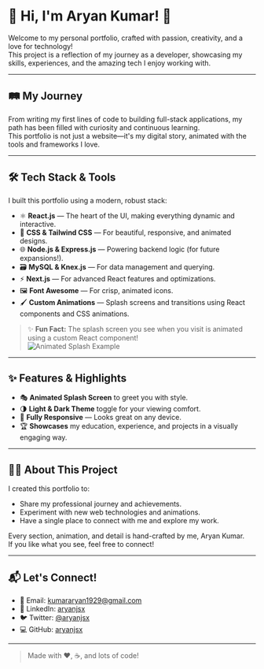 # 👋 Hi, I'm Aryan Kumar! 🚀

Welcome to my personal portfolio, crafted with passion, creativity, and a love for technology!  
This project is a reflection of my journey as a developer, showcasing my skills, experiences, and the amazing tech I enjoy working with.

---

## 🛤️ My Journey

From writing my first lines of code to building full-stack applications, my path has been filled with curiosity and continuous learning.  
This portfolio is not just a website—it's my digital story, animated with the tools and frameworks I love.

---

## 🛠️ Tech Stack & Tools

I built this portfolio using a modern, robust stack:

- ⚛️ **React.js** — The heart of the UI, making everything dynamic and interactive.
- 🎨 **CSS & Tailwind CSS** — For beautiful, responsive, and animated designs.
- 🌐 **Node.js & Express.js** — Powering backend logic (for future expansions!).
- 🗃️ **MySQL & Knex.js** — For data management and querying.
- ⚡ **Next.js** — For advanced React features and optimizations.
- 🖼️ **Font Awesome** — For crisp, animated icons.
- 🖌️ **Custom Animations** — Splash screens and transitions using React components and CSS animations.

> ✨ **Fun Fact:** The splash screen you see when you visit is animated using a custom React component!  
> ![Animated Splash Example](src/assests/images/hrishi2.png)

---

## ✨ Features & Highlights

- 🎭 **Animated Splash Screen** to greet you with style.
- 🌗 **Light & Dark Theme** toggle for your viewing comfort.
- 📱 **Fully Responsive** — Looks great on any device.
- 🏆 **Showcases** my education, experience, and projects in a visually engaging way.

---

## 🧑‍💻 About This Project

I created this portfolio to:

- Share my professional journey and achievements.
- Experiment with new web technologies and animations.
- Have a single place to connect with me and explore my work.

Every section, animation, and detail is hand-crafted by me, Aryan Kumar.  
If you like what you see, feel free to connect!

---

## 📬 Let's Connect!

- 📧 Email: [kumararyan1929@gmail.com](mailto:kumararyan1929@gmail.com)
- 💼 LinkedIn: [aryanjsx](https://www.linkedin.com/in/aryanjsx)
- 🐦 Twitter: [@aryanjsx](https://twitter.com/aryanjsx)
- 💻 GitHub: [aryanjsx](https://github.com/aryanjsx)

---

> Made with ❤️, ☕, and lots of code!
